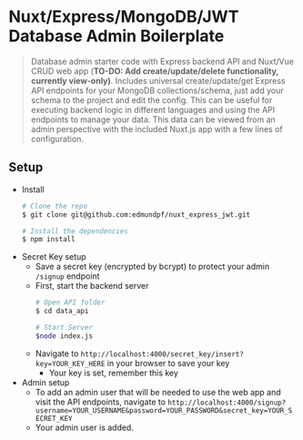 # Nuxt/Express/MongoDB/JWT Database Admin Boilerplate

> Database admin starter code with Express backend API and Nuxt/Vue CRUD web app (**TO-DO: Add create/update/delete functionality, currently view-only)**. Includes universal create/update/get Express API endpoints for your MongoDB collections/schema, just add your schema to the project and edit the config. This can be useful for executing backend logic in different languages and using the API endpoints to manage your data. This data can be viewed from an admin perspective with the included Nuxt.js app with a few lines of configuration.

## Setup
* Install
	``` bash
	# Clone the repo
	$ git clone git@github.com:edmundpf/nuxt_express_jwt.git

	# Install the dependencies
	$ npm install
	```
* Secret Key setup
	* Save a secret key (encrypted by bcrypt) to protect your admin `/signup` endpoint
	* First, start the backend server
		``` bash
		# Open API folder
		$ cd data_api
		
		# Start Server
		$node index.js
		```
	* Navigate to `http://localhost:4000/secret_key/insert?key=YOUR_KEY_HERE` in your browser to save your key
		* Your key is set, remember this key
* Admin setup
	* To add an admin user that will be needed to use the web app and visit the API endpoints, navigate to `http://localhost:4000/signup?username=YOUR_USERNAME&password=YOUR_PASSWORD&secret_key=YOUR_SECRET_KEY`
	* Your admin user is added.
